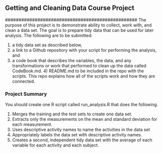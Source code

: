 ## Getting and Cleaning Data Course Project 
#################################################
The purpose of this project is to demonstrate  ability to collect, work with, and clean a data set. The goal is to prepare tidy data that can be used for later analysis. 
The following are to be submitted: 
1) a tidy data set as described below, 
2) a link to a Github repository with your script for performing the analysis, and 
3) a code book that describes the variables, the data, and any transformations or work that  performed to clean up the data called CodeBook.md. 4) README.md to be included in the repo with the  scripts. This repo explains how all of the scripts work and how they are connected.


### Project Summary

You should create one R script called run_analysis.R that does the following. 
1. Merges the training and the test sets to create one data set.
2. Extracts only the measurements on the mean and standard deviation for each measurement. 
3. Uses descriptive activity names to name the activities in the data set
4. Appropriately labels the data set with descriptive activity names. 
5. Creates a second, independent tidy data set with the average of each variable for each activity and each subject. 


